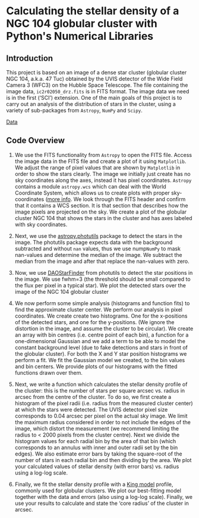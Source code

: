 # Calculating the stellar density of a NGC 104 globular cluster with Python's Numerical Libraries

## Introduction

This project is based on an image of a dense star cluster (globular cluster NGC 104, a.k.a. 47 Tuc) obtained by the UVIS detector of the Wide Field Camera 3 (WFC3) on the Hubble Space Telescope. The file containing the image data, `ic2r02050_drz.fits` is in FITS format. The image data we need is in the first (‘SCI’) extension. One of the main goals of this project is to carry out an analysis of the distribution of stars in the cluster, using a variety of sub-packages from `Astropy`, `NumPy` and `Scipy`.

[Data](https://drive.google.com/file/d/11UnLbm49pU8bNdL_FicelwxlQ1TvOVM_/view?usp=sharing)

## Code Overview

1. We use the FITS functionality from `Astropy` to open the FITS file. Access the image data in the FITS file and create a plot of it using `Matplotlib`. We   adjust the range of pixel values that are shown by `Matplotlib` in order to show the stars clearly.  The image we initially just create has no sky coordinates along the axes, instead it has pixel coordinates. `Astropy` contains a module `astropy.wcs` which can deal with the World Coordinate System, which allows us to create plots with proper sky-coordinates ([more info](https://docs.astropy.org/en/stable/wcs/index.html). We look through the FITS header and confirm that it contains a WCS section. It is that section that describes how the image pixels are projected on the sky. We create a plot of the globular cluster NGC 104 that shows the stars in the cluster and has axes labeled with sky coordinates. 

2. Next, we use the [astropy.photutils](https://photutils.readthedocs.io/en/stable/) package to detect the stars in the image. The photutils package expects data with the background subtracted and without ```nan``` values, thus we use nump`NumPy` to mask nan-values and determine the median of the image. We subtract the median from the image and after that replace the nan-values with zero. 

3. Now, we use [DAOStarFinder](https://photutils.readthedocs.io/en/stable/api/photutils.detection.DAOStarFinder.html) from photutils to detect the star positions in the image. We use fwhm=3 (the threshold should be small compared to the flux per pixel in a typical star). We plot the detected stars over the image of the NGC 104 globular cluster 

4. We now perform some simple analysis (histograms and function fits) to find the approximate cluster center. We perform our analysis in pixel coordinates. We create create two histograms. One for the x-positions of the detected stars, and one for the y-positions. (We ignore the distortion in the image, and assume the cluster to be circular). We create an array with bin centres (i.e. centre point of each bin),  a function for a one-dimensional Gaussian and we add a term to be able to model the constant background level (due to fake detections and stars in front of the globular cluster). For both the X and Y star position histograms we perform a fit. We fit the Gaussian model we created, to the bin values and bin centers. We provide plots of our histograms with the fitted functions drawn over them.

5. Next, we write a function which calculates the stellar density profile of the cluster: this is the number of stars per square arcsec vs. radius in arcsec from the centre of the cluster. To do so, we first create a histogram of the pixel radii (i.e. radius from the measured cluster center) at which the stars were detected. The UVIS detector pixel size corresponds to 0.04 arcsec per pixel on the actual sky image. We limit the maximum radius considered in order to not include the edges of the image, which distort the measurement (we recommend limiting the radius to < 2000 pixels from the cluster centre). Next we divide the histogram values for each radial bin by the area of that bin (which corresponds to an annulus with inner and outer radii set by the bin edges). We also estimate error bars by taking the square-root of the number of stars in each radial bin and then dividing by the area. We plot your calculated values of stellar density (with error bars) vs. radius using a log-log scale.

6. Finally, we fit the stellar density profile with a [King model](https://ui.adsabs.harvard.edu/abs/1966AJ.....71...64K/abstract) profile, commonly used for globular clusters. We plot our best-fitting model together with the data and errors (also using a log-log scale). Finally, we use your results to calculate and state the ‘core radius’ of the cluster in arcsec.
